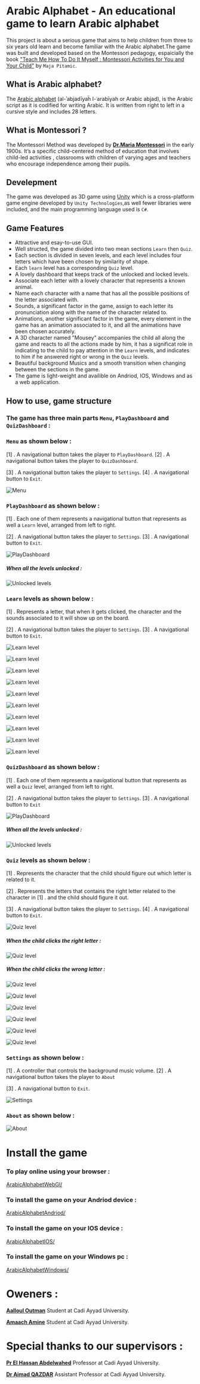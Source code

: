 # Arabic Alphabet - An educational game to learn Arabic alphabet
This project is about a serious game that aims to help children from three to six years old learn and become familiar with the Arabic alphabet.The game was built and developed based on the Montessori pedagogy, espaicially the book ["Teach Me How To Do It Myself : Montessori Activities for You and Your Child"](https://www.amazon.com/Teach-Me-Myself-Montessori-Activities/dp/0764127896) by `Maja Pitamic`.


## What is Arabic alphabet?
The [Arabic alphabet](https://en.wikipedia.org/wiki/Arabic_alphabet) (al-ʾabjadīyaḧ l-ʿarabīyah or Arabic abjad), is the Arabic script as it is codified for writing Arabic. It is written from right to left in a cursive style and includes 28 letters.


## What is Montessori ?
The Montessori Method was developed by **[Dr.Maria Montessori](https://en.wikipedia.org/wiki/Maria_Montessori)** in the early 1900s. It’s a specific child-centered method of education that involves child-led activities , classrooms with children of varying ages and teachers who encourage independence among their pupils.

## Develepment
The game was developed as 3D game using [Unity](https://en.wikipedia.org/wiki/Unity_(game_engine)) which is a cross-platform game engine developed by `Unity Technologies`,as well fewer libraries were included, and the main programming language used is `C#`.

## Game Features
- Attractive and esay-to-use GUI.
- Well structed, the game divided into two mean sections `Learn` then `Quiz`.
- Each section is divided in seven levels, and each level includes four letters which have been chosen by similarity of shape.
- Each `learn` level has a corresponding `Quiz` level.
- A lovely dashboard that keeps track of the unlocked and locked levels.
- Associate each letter with a lovely character that represents a known animal.
- Name each character with a name that has all the possible positions of the letter associated with.
- Sounds, a significant factor in the game, assign to each letter its pronunciation along with the name of the character related to.
- Animations, another significant factor in the game, every element in the game has an animation associated to it, and all the animations
have been chosen accurately.
- A 3D character named "Mousey" accompanies the child all along the game and reacts to all the actions made by him, it has a significat role
in indicating to the child to pay attention in the `Learn` levels, and indicates to him if he answered right or wrong in the `Quiz` levels.
- Beautiful background Musics and a smooth transition when changing between the sections in the game.
- The game is light-weight and availible on Andriod, IOS, Windows and as a web application.

## How to use, game structure

### The game has three main parts `Menu`, `PlayDashboard` and `QuizDashboard` :

### `Menu` as shown below :


[1] . A navigational button takes the player to `PlayDashboard`. [2] . A navigational button takes the player to `QuizDashboard`.

[3] . A navigational button takes the player to `Settings`. [4] . A navigational button to `Exit`.

![Menu](/screenShots/Menu.png "Menu")


### `PlayDashboard` as shown below :

[1] . Each one of them represents a navigational button that represents as well a `Learn` level, arranged from left to right.

[2] . A navigational button takes the player to `Settings`. [3] . A navigational button to `Exit`.

![PlayDashboard](/screenShots/lockedPlay.png "PlayDashboard")

##### When all the levels unlocked :

![Unlocked levels](/screenShots/unlocked-Play.png "Unlocked levels")

### `Learn` levels as shown below :

[1] . Represents a letter, that when it gets clicked, the character and the sounds associated to it will show up on the board.

[2] . A navigational button takes the player to `Settings`. [3] . A navigational button to `Exit`.

![Learn level](/screenShots/PlayLevel01.png "Learn level")

![Learn level](/screenShots/PlayLevel01.1.png "Learn level")

![Learn level](/screenShots/PlayLevel02.1.png "Learn level")

![Learn level](/screenShots/PlayLevel03.png "Learn level")

![Learn level](/screenShots/PlayLevel03.1.png "Learn level")

![Learn level](/screenShots/PlayLevel04.png "Learn level")

![Learn level](/screenShots/PlayLevel04.1.png "Learn level")

![Learn level](/screenShots/PlayLevel06.png "Learn level")

![Learn level](/screenShots/PlayLevel07.png "Learn level")

![Learn level](/screenShots/PlayLevel07.1.png "Learn level")

### `QuizDashboard` as shown below :

[1] . Each one of them represents a navigational button that represents as well a `Quiz` level, arranged from left to right.

[2] . A navigational button takes the player to `Settings`. [3] . A navigational button to `Exit`

![PlayDashboard](/screenShots/lockedQuiz.png "QuizDashboard")

##### When all the levels unlocked :

![Unlocked levels](/screenShots/unlockedQuiz.png "Unlocked levels") 

### `Quiz` levels as shown below :

[1] . Represents the character that the child should figure out which letter is related to it.

[2] . Represents the letters that contains the right letter related to the character in [1] . and the child should figure it out.

[3] . A navigational button takes the player to `Settings`. [4] . A navigational button to `Exit`.

![Quiz level](/screenShots/QuizLevel01.png "Quiz level")

##### When the child clicks the right letter :

![Quiz level](/screenShots/QuizLevel01.1.png "Quiz level")

##### When the child clicks the wrong letter :

![Quiz level](/screenShots/QuizLevel01.2.png "Quiz level")

![Quiz level](/screenShots/QuizLevel03.png "Quiz level")

![Quiz level](/screenShots/QuizLevel05.png "Quiz level")

![Quiz level](/screenShots/QuizLevel06.png "Quiz level")

![Quiz level](/screenShots/QuizLevel06.1.png "Quiz level")

![Quiz level](/screenShots/QuizLevel07.png "Quiz level")

### `Settings` as shown below :

[1] . A controller that controls the background music volume. [2] . A navigational button takes the player to `About`

[3] . A navigational button to `Exit`.

![Settings](/screenShots/Settings.png "Settings")

### `About` as shown below :

![About](/screenShots/About.png "About")

# Install the game 

### To play online using your browser : 

[ArabicAlphabetWebGl/](https://amine-amaach.github.io/ArabicAlphabet-Web/)

### To install the game on your Andriod device : 

[ArabicAlphabetAndriod/](https://amine-amaach.github.io/ArabicAlphabet-Android)

### To install the game on your IOS device : 

[ArabicAlphabetIOS/](https://github.com/amine-amaach/ArabicAlphabet/)

### To install the game on your Windows pc : 

[ArabicAlphabetWindows/](https://amine-amaach.github.io/ArabicAlphabet-Windows)

# Oweners :

**[Aalloul Outman](https://www.linkedin.com/in/outmane-aalloul-39860814b/)** Student at Cadi Ayyad University. 


**[Amaach Amine](https://www.linkedin.com/in/amine-amaach/)** Student at Cadi Ayyad University.

# Special thanks to our supervisors :

**[Pr El Hassan Abdelwahed](https://www.linkedin.com/in/el-hassan-abdelwahed-88403320/)** Professor at Cadi Ayyad University.


**[Dr Aimad QAZDAR](https://www.linkedin.com/in/aimad-qazdar-2957181a/)** Assistant Professor at Cadi Ayyad University.
